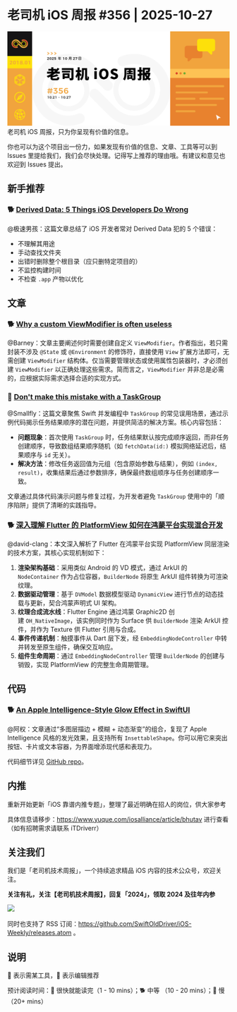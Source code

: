 # 老司机 iOS 周报 #356 | 2025-10-27

![ios-weekly](https://github.com/SwiftOldDriver/iOS-Weekly/blob/master/assets/weekly-header/356.jpg?raw=true)
老司机 iOS 周报，只为你呈现有价值的信息。

你也可以为这个项目出一份力，如果发现有价值的信息、文章、工具等可以到 Issues 里提给我们，我们会尽快处理。记得写上推荐的理由哦。有建议和意见也欢迎到 Issues 提出。

## 新手推荐

### 🐕 [Derived Data: 5 Things iOS Developers Do Wrong](https://www.avanderlee.com/xcode/derived-data-5-things-ios-developers-do-wrong/)

@极速男孩：这篇文章总结了 iOS 开发者常对 Derived Data 犯的 5 个错误：

- 不理解其用途
- 手动查找文件夹
- 出错时删除整个根目录（应只删特定项目的）
- 不监控构建时间
- 不检查 `.app` 产物以优化

## 文章

### 🐕 [Why a custom ViewModifier is often useless](https://www.swiftwithvincent.com/blog/why-a-custom-viewmodifier-is-often-useless)

@Barney：文章主要阐述何时需要创建自定义 `ViewModifier`。作者指出，若只需封装不涉及 `@State` 或 `@Environment` 的修饰符，直接使用 `View` 扩展方法即可，无需创建 `ViewModifier` 结构体。仅当需要管理状态或使用属性包装器时，才必须创建 `ViewModifier` 以正确处理这些需求。简而言之，`ViewModifier` 并非总是必需的，应根据实际需求选择合适的实现方式。

### 🐎 [Don't make this mistake with a TaskGroup](https://www.swiftwithvincent.com/blog/dont-make-this-mistake-with-a-taskgroup)
@Smallfly：这篇文章聚焦 Swift 并发编程中 `TaskGroup` 的常见误用场景，通过示例代码揭示任务结果顺序的潜在问题，并提供简洁的解决方案。核心内容包括：

- **问题现象**：首次使用 `TaskGroup` 时，任务结果默认按完成顺序返回，而非任务创建顺序，导致数组结果顺序随机（如 `fetchData(id:)` 模拟网络延迟后，结果顺序与 `id` 无关）。
- **解决方法**：修改任务返回值为元组（包含原始参数与结果），例如 `(index, result)`，收集结果后通过参数排序，确保最终数组顺序与任务创建顺序一致。

文章通过具体代码演示问题与修复过程，为开发者避免 `TaskGroup` 使用中的「顺序陷阱」提供了清晰的实践指导。

### 🐕 [深入理解 Flutter 的 PlatformView 如何在鸿蒙平台实现混合开发](https://mp.weixin.qq.com/s/iQCb0eSBLFpmRaog9gdHPA)

@david-clang：本文深入解析了 Flutter 在鸿蒙平台实现 PlatformView 同层渲染的技术方案，其核心实现机制如下：

1. **渲染架构基础**：采用类似 Android 的 VD 模式，通过 ArkUI 的 `NodeContainer` 作为占位容器，`BuilderNode` 将原生 ArkUI 组件转换为可渲染纹理。 
2. **数据驱动管理**：基于 `DVModel` 数据模型驱动 `DynamicView` 进行节点的动态挂载与更新，契合鸿蒙声明式 UI 架构。
3. **纹理合成流水线**：Flutter Engine 通过鸿蒙 Graphic2D 创建 `OH_NativeImage`，该实例同时作为 Surface 供 `BuilderNode` 渲染 ArkUI 控件，并作为 Texture 供 Flutter 引用与合成。
4. **事件传递机制**：触摸事件从 Dart 层下发，经 `EmbeddingNodeController` 中转并转发至原生组件，确保交互响应。
5. **组件生命周期**：通过 `EmbeddingNodeController` 管理 `BuilderNode` 的创建与销毁，实现 PlatformView 的完整生命周期管理。

## 代码

### 🐕 [An Apple Intelligence-Style Glow Effect in SwiftUI](https://livsycode.com/swiftui/an-apple-intelligence-style-glow-effect-in-swiftui/)

@阿权：文章通过“多图层描边 + 模糊 + 动态渐变”的组合，复现了 Apple Intelligence 风格的发光效果，且支持所有 `InsettableShape`。你可以用它来突出按钮、卡片或文本容器，为界面增添现代感和表现力。

代码细节详见 [GitHub repo](https://github.com/Livsy90/IntelligenceGlow/tree/main)。

## 内推

重新开始更新「iOS 靠谱内推专题」，整理了最近明确在招人的岗位，供大家参考

具体信息请移步：https://www.yuque.com/iosalliance/article/bhutav 进行查看（如有招聘需求请联系 iTDriverr）

## 关注我们

我们是「老司机技术周报」，一个持续追求精品 iOS 内容的技术公众号，欢迎关注。

**关注有礼，关注【老司机技术周报】，回复「2024」，领取 2024 及往年内参**

![](https://github.com/SwiftOldDriver/iOS-Weekly/blob/master/assets/qrcode_for_wechat.jpg?raw=true)

同时也支持了 RSS 订阅：https://github.com/SwiftOldDriver/iOS-Weekly/releases.atom 。

## 说明

🚧 表示需某工具，🌟 表示编辑推荐

预计阅读时间：🐎 很快就能读完（1 - 10 mins）；🐕 中等 （10 - 20 mins）；🐢 慢（20+ mins）
